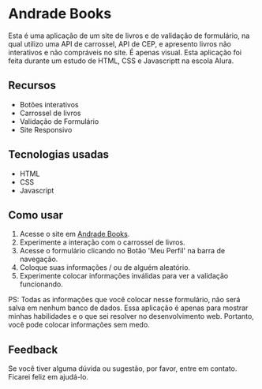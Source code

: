 # Andrade Books

Esta é uma aplicação de um site de livros e de validação de formulário, na qual utilizo uma API de carrossel, API de CEP, e apresento livros não interativos e não compráveis no site. É apenas visual.
Esta aplicação foi feita durante um estudo de HTML, CSS e Javascriptt na escola Alura.

## Recursos
- Botões interativos
- Carrossel de livros
- Validação de Formulário
- Site Responsivo

## Tecnologias usadas
- HTML
- CSS
- Javascript

## Como usar
1. Acesse o site em [Andrade Books](https://books-store-xi.vercel.app/#).
2. Experimente a interação com o carrossel de livros.
3. Acesse o formulário clicando no Botão 'Meu Perfil' na barra de navegação.
4. Coloque suas informações / ou de alguém aleatório.
5. Experimente colocar informações inválidas para ver a validação funcionando.

PS: Todas as informações que você colocar nesse formulário, não será salva em nenhum banco de dados. Essa aplicação é apenas para mostrar minhas habilidades e o que sei resolver no desenvolvimento web. Portanto, você pode colocar informações sem medo.

## Feedback
Se você tiver alguma dúvida ou sugestão, por favor, entre em contato. Ficarei feliz em ajudá-lo.

